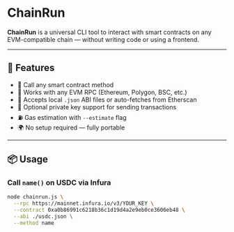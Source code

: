 # ChainRun

**ChainRun** is a universal CLI tool to interact with smart contracts on any EVM-compatible chain — without writing code or using a frontend.

---

## 🚀 Features

- 🧠 Call any smart contract method
- 🔗 Works with any EVM RPC (Ethereum, Polygon, BSC, etc.)
- 🧾 Accepts local `.json` ABI files or auto-fetches from Etherscan
- 🔐 Optional private key support for sending transactions
- ⛽ Gas estimation with `--estimate` flag
- 🌍 No setup required — fully portable

---

## 📦 Usage

### Call `name()` on USDC via Infura

```bash
node chainrun.js \
  --rpc https://mainnet.infura.io/v3/YOUR_KEY \
  --contract 0xa0b86991c6218b36c1d19d4a2e9eb0ce3606eb48 \
  --abi ./usdc.json \
  --method name
